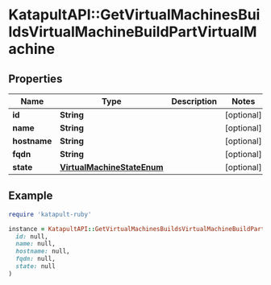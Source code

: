 # KatapultAPI::GetVirtualMachinesBuildsVirtualMachineBuildPartVirtualMachine

## Properties

| Name | Type | Description | Notes |
| ---- | ---- | ----------- | ----- |
| **id** | **String** |  | [optional] |
| **name** | **String** |  | [optional] |
| **hostname** | **String** |  | [optional] |
| **fqdn** | **String** |  | [optional] |
| **state** | [**VirtualMachineStateEnum**](VirtualMachineStateEnum.md) |  | [optional] |

## Example

```ruby
require 'katapult-ruby'

instance = KatapultAPI::GetVirtualMachinesBuildsVirtualMachineBuildPartVirtualMachine.new(
  id: null,
  name: null,
  hostname: null,
  fqdn: null,
  state: null
)
```

